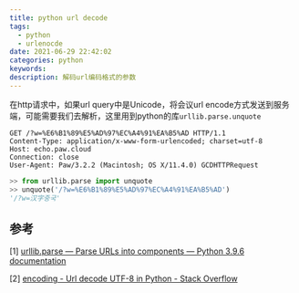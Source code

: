 ```yaml
---
title: python url decode
tags:
  - python
  - urlenocde
date: 2021-06-29 22:42:02
categories: python
keywords:
description: 解码url编码格式的参数
---
```


在http请求中，如果url query中是Unicode，将会议url encode方式发送到服务端，可能需要我们去解析，这里用到python的库`urllib.parse.unquote`

```http
GET /?w=%E6%B1%89%E5%AD%97%EC%A4%91%EA%B5%AD HTTP/1.1
Content-Type: application/x-www-form-urlencoded; charset=utf-8
Host: echo.paw.cloud
Connection: close
User-Agent: Paw/3.2.2 (Macintosh; OS X/11.4.0) GCDHTTPRequest
```



```python
>> from urllib.parse import unquote
>> unquote('/?w=%E6%B1%89%E5%AD%97%EC%A4%91%EA%B5%AD')
'/?w=汉字중국'
```





## 参考

[1] [urllib.parse — Parse URLs into components — Python 3.9.6 documentation](https://docs.python.org/3/library/urllib.parse.html#urllib.parse.unquote)

[2] [encoding - Url decode UTF-8 in Python - Stack Overflow](https://stackoverflow.com/questions/16566069/url-decode-utf-8-in-python)
